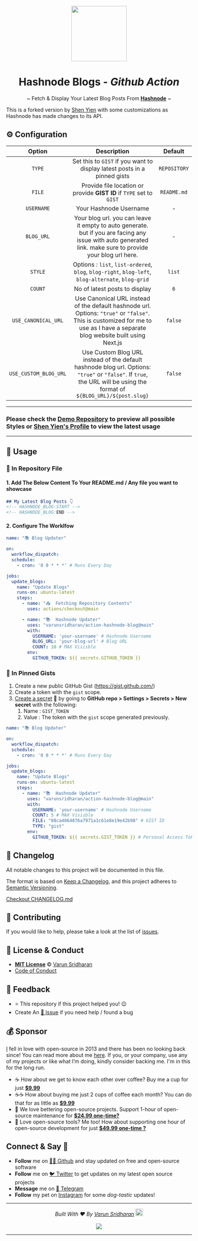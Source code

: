 <p align="center">
    <a href="https://hashnode.com/">
        <img src="https://cdn.svarun.dev/common/hashnode/icon.png" width="150px"/>
    </a>
</p>

<h1 align="center">Hashnode Blogs - <i>Github Action</i></h1>
<p align="center">~ Fetch & Display Your Latest Blog Posts From <a href="https://hashnode.com/"><strong>Hashnode</strong></a> ~</p>

This is a forked version by [Shen Yien](https://github.com/HohShenYien) with some customizations as Hashnode has made changes to its API.

## ⚙️ Configuration
| Option | Description | Default |
| :---: | :---: | :---: |
| `TYPE` | Set this to `GIST` if you want to display latest posts in a pinned gists | `REPOSITORY` |
| `FILE` | Provide file location or provide **GIST ID** if `TYPE` set to `GIST` | `README.md` |
| `USERNAME` | Your Hashnode Username | - |
| `BLOG_URL` | Your blog url. you can leave it empty to auto generate. but if you are facing any issue with auto generated link. make sure to provide your blog url here. | - |
| `STYLE` | Options :  `list`, `list-ordered`, `blog`, `blog-right`, `blog-left`, `blog-alternate`, `blog-grid` | `list` |
| `COUNT` | No of latest posts to display | `6` |
| `USE_CANONICAL_URL` | Use Canonical URL instead of the default hashnode url. Options: `"true"` or `"false"`. This is customized for me to use as I have a separate blog website built using Next.js | `false` |
| `USE_CUSTOM_BLOG_URL` | Use Custom Blog URL instead of the default hashnode blog url. Options: `"true"` or `"false"`. If `true`, the URL will be using the format of `${BLOG_URL}/${post.slug}` | `false` |

---
### Please check the [Demo Repository](https://github.com/varunsridharan/demo-action-hashnode-blog) to preview all possible **Styles** or [Shen Yien's Profile](https://github.com/HohShenYien/HohShenYien)  to view the latest usage
---

## 🚀 Usage

### 💾  In Repository File
#### 1. Add The Below Content To Your README.md / Any file you want to showcase
```markdown
## My Latest Blog Posts 👇
<!-- HASHNODE_BLOG:START -->
<!-- HASHNODE_BLOG:END -->
```
#### 2. Configure The Worklfow
<!-- START RAW -->
```yaml
name: "📚 Blog Updater"

on:
  workflow_dispatch:
  schedule:
    - cron: '0 0 * * *' # Runs Every Day

jobs:
  update_blogs:
    name: "Update Blogs"
    runs-on: ubuntu-latest
    steps:
      - name: "📥  Fetching Repository Contents"
        uses: actions/checkout@main

      - name: "📚  Hashnode Updater"
        uses: "varunsridharan/action-hashnode-blog@main"
        with:
          USERNAME: 'your-username' # Hashnode Username
          BLOG_URL: 'your-blog-url' # Blog URL
          COUNT: 10 # MAX Visisble
        env:
          GITHUB_TOKEN: ${{ secrets.GITHUB_TOKEN }}
```
<!-- END RAW -->


### 📌  In Pinned Gists
1. Create a new public GitHub Gist (https://gist.github.com/)
2. Create a token with the `gist` scope.
3. [Create a secret](https://help.github.com/en/actions/configuring-and-managing-workflows/creating-and-storing-encrypted-secrets) 🔑 by going to **GitHub repo > Settings > Secrets > New secret** with the following:
    1. Name : `GIST_TOKEN`
    2. Value : The token with the `gist` scope generated previously.

<!-- START RAW -->
```yaml
name: "📚 Blog Updater"

on:
  workflow_dispatch:
  schedule:
    - cron: '0 0 * * *' # Runs Every Day

jobs:
  update_blogs:
    name: "Update Blogs"
    runs-on: ubuntu-latest
    steps:
      - name: "📚  Hashnode Updater"
        uses: "varunsridharan/action-hashnode-blog@main"
        with:
          USERNAME: 'your-username' # Hashnode Username
          COUNT: 5 # MAX Visisble
          FILE: "88ca4064876a7971a1c61e8e19e42b98" # GIST ID
          TYPE: "gist"
        env:
          GITHUB_TOKEN: ${{ secrets.GIST_TOKEN }} # Personal Access Token With Gists Scope
```
<!-- END RAW -->

<!-- START common-footer.mustache -->
## 📝 Changelog
All notable changes to this project will be documented in this file.

The format is based on [Keep a Changelog](https://keepachangelog.com/en/1.0.0/),
and this project adheres to [Semantic Versioning](https://semver.org/spec/v2.0.0.html).

[Checkout CHANGELOG.md](https://github.com/varunsridharan/action-hashnode-blog/blob/main/CHANGELOG.md)


## 🤝 Contributing
If you would like to help, please take a look at the list of [issues](https://github.com/varunsridharan/action-hashnode-blog/issues/).


## 📜  License & Conduct
- [**MIT License**](https://github.com/varunsridharan/action-hashnode-blog/blob/main/LICENSE) © [Varun Sridharan](website)
- [Code of Conduct](https://github.com/varunsridharan/.github/blob/main/CODE_OF_CONDUCT.md)


## 📣 Feedback
- ⭐ This repository if this project helped you! :wink:
- Create An [🔧 Issue](https://github.com/varunsridharan/action-hashnode-blog/issues/) if you need help / found a bug


## 💰 Sponsor
[I][twitter] fell in love with open-source in 2013 and there has been no looking back since! You can read more about me [here][website].
If you, or your company, use any of my projects or like what I’m doing, kindly consider backing me. I'm in this for the long run.

- ☕ How about we get to know each other over coffee? Buy me a cup for just [**$9.99**][buymeacoffee]
- ☕️☕️ How about buying me just 2 cups of coffee each month? You can do that for as little as [**$9.99**][buymeacoffee]
- 🔰         We love bettering open-source projects. Support 1-hour of open-source maintenance for [**$24.99 one-time?**][paypal]
- 🚀         Love open-source tools? Me too! How about supporting one hour of open-source development for just [**$49.99 one-time ?**][paypal]

<!-- Personl Links -->
[paypal]: https://sva.onl/paypal
[buymeacoffee]: https://sva.onl/buymeacoffee
[twitter]: https://sva.onl/twitter/
[website]: https://sva.onl/website/


## Connect & Say 👋
- **Follow** me on [👨‍💻 Github][github] and stay updated on free and open-source software
- **Follow** me on [🐦 Twitter][twitter] to get updates on my latest open source projects
- **Message** me on [📠 Telegram][telegram]
- **Follow** my pet on [Instagram][sofythelabrador] for some _dog-tastic_ updates!

<!-- Personl Links -->
[sofythelabrador]: https://www.instagram.com/sofythelabrador/
[github]: https://sva.onl/github/
[twitter]: https://sva.onl/twitter/
[telegram]: https://sva.onl/telegram/


---

<p align="center">
<i>Built With ♥ By <a href="https://sva.onl/twitter"  target="_blank" rel="noopener noreferrer">Varun Sridharan</a> <a href="https://en.wikipedia.org/wiki/India">
   <img src="https://cdn.svarun.dev/flag-india.jpg" width="20px"/></a> </i> <br/><br/>
   <img src="https://cdn.svarun.dev/codeispoetry.png"/>
</p>

---


<!-- END common-footer.mustache -->
